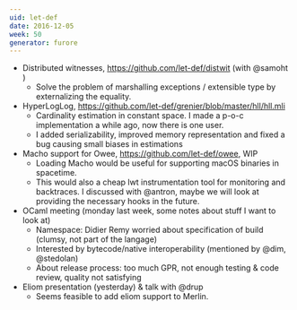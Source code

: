 ```yaml
---
uid: let-def
date: 2016-12-05
week: 50
generator: furore
---
```


* Distributed witnesses, https://github.com/let-def/distwit (with @samoht )
  - Solve the problem of marshalling exceptions / extensible type by externalizing the equality.
* HyperLogLog, https://github.com/let-def/grenier/blob/master/hll/hll.mli
  - Cardinality estimation in constant space. I made a p-o-c implementation a while ago, now there is one user.
  - I added serializability, improved memory representation and fixed a bug causing small biases in estimations
* Macho support for Owee, https://github.com/let-def/owee, WIP
  - Loading Macho would be useful for supporting macOS binaries in spacetime.
  - This would also a cheap lwt instrumentation tool for monitoring and backtraces. I discussed with @antron, maybe we will look at providing the necessary hooks in the future.
* OCaml meeting (monday last week, some notes about stuff I want to look at)
  - Namespace: Didier Remy worried about specification of build (clumsy, not part of the langage)
  - Interested by bytecode/native interoperability (mentioned by @dim, @stedolan)
  - About release process: too much GPR, not enough testing & code review, quality not satisfying
* Eliom presentation (yesterday) & talk with @drup
  - Seems feasible to add eliom support to Merlin.


